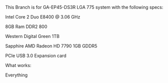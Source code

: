 This Branch is for GA-EP45-DS3R LGA 775 system with the following specs:

Intel Core 2 Duo E8400 @ 3.06 GHz

8GB Ram DDR2 800 

Western Digital Green 1TB 

Sapphire AMD Radeon HD 7790 1GB GDDR5 

PCIe USB 3.0 Expansion card

What works:

Everything
